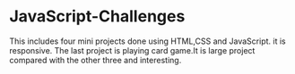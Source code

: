 # JavaScript-Challenges
This includes four mini projects done using HTML,CSS and JavaScript.
it is responsive.
The last project is playing card game.It is large project compared with the other three and interesting.
